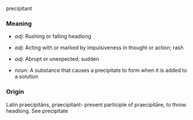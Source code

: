 precipitant
### Meaning
+ _adj_: Rushing or falling headlong
+ _adj_: Acting with or marked by impulsiveness in thought or action; rash
+ _adj_: Abrupt or unexpected; sudden

+ _noun_: A substance that causes a precipitate to form when it is added to a solution

### Origin

Latin praecipitāns, praecipitant- present participle of praecipitāre, to throw headlong. See precipitate
